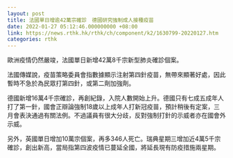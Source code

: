 ```yaml
---
layout: post
title: 法國單日增逾42萬宗確診　德國研究強制成人接種疫苗
date: 2022-01-27 05:12:46.000000000 +08:00
link: https://news.rthk.hk/rthk/ch/component/k2/1630799-20220127.htm
categories: rthk
---
```


歐洲疫情仍然嚴竣，法國單日新增42萬8千宗新型肺炎確診個案。

法國傳媒說，疫苗策略委員會指數據顯示注射第四針疫苗，無帶來顯著好處，因此暫時不急於為民眾打第四針，或第二劑加強劑。

德國新增16萬4千宗確診，再創紀錄，入院人數開始上升。德國只有七成五成年人打了第一針，國會正辯論強制18歲以上成年人打新冠疫苗，預計稍後有定案，三月會表決通過有關法例。不過議員有很大分歧，反對強制打針的示威者亦在國會外示威。

另外，英國單日增加10萬宗個案，再多346人死亡。瑞典星期三增加近4萬5千宗確診，創出新高，當局指第四波疫情已蔓延全國，將延長現有防疫措施兩星期。
